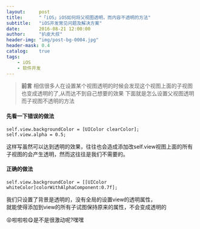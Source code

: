 ```yaml
---
layout:     post
title:      "「iOS」iOS如何将父视图透明，而内容不透明的方法"
subtitle:   "iOS开发常见问题及解决方案"
date:       2016-08-21 12:00:00
author:     "扒皮大叔"
header-img: "img/post-bg-0004.jpg"
header-mask: 0.4
catalog:    true
tags:
    - iOS
    - 软件开发
---
```


> **前言**
> 相信很多人在设置某个视图透明的时候会发现这个视图上面的子视图也变成透明的了,从而达不到自己想要的效果
> 下面就是怎么设置父视图透明而子视图不透明的方法

#### 先看一下错误的做法
```
self.view.backgroundColor = [UIColor clearColor];
self.view.alpha = 0.5;
```
这样写虽然可以达到透明的效果，往往也会造成添加改self.view视图上面的所有子视图的会产生透明，然而这往往是我们不需要的。

#### 正确的做法
```
self.view.backgroundColor = [[UIColor whiteColor]colorWithAlphaComponent:0.7f];
```
我们只设置了背景是透明的，没有全局的设置view的透明属性，<br>就能使得添加到view的所有子试图保持原来的属性，不会变成透明的

😝啦啦啦😋是不是很激动呢?嘿嘿
